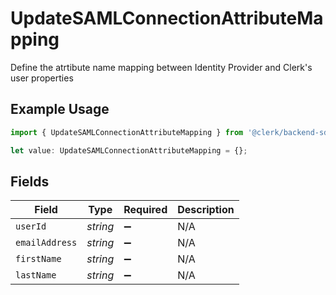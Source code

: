 # UpdateSAMLConnectionAttributeMapping

Define the atrtibute name mapping between Identity Provider and Clerk's user properties

## Example Usage

```typescript
import { UpdateSAMLConnectionAttributeMapping } from '@clerk/backend-sdk/models/operations';

let value: UpdateSAMLConnectionAttributeMapping = {};
```

## Fields

| Field          | Type     | Required           | Description |
| -------------- | -------- | ------------------ | ----------- |
| `userId`       | _string_ | :heavy_minus_sign: | N/A         |
| `emailAddress` | _string_ | :heavy_minus_sign: | N/A         |
| `firstName`    | _string_ | :heavy_minus_sign: | N/A         |
| `lastName`     | _string_ | :heavy_minus_sign: | N/A         |
